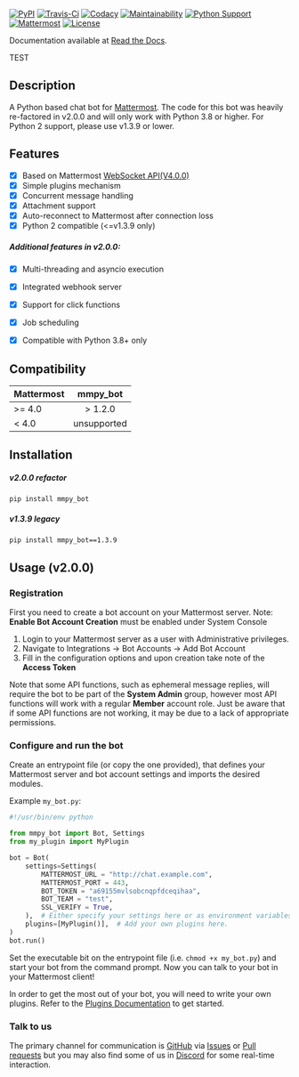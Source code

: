 [![PyPI](https://badge.fury.io/py/mmpy-bot.svg)](https://pypi.org/project/mmpy-bot/)
[![Travis-Ci](https://travis-ci.com/attzonko/mmpy_bot.svg?branch=master)](https://travis-ci.com/attzonko/mmpy_bot)
[![Codacy](https://api.codacy.com/project/badge/grade/b06f3af1d8a04c6faa9a76a4ae3cb483)](https://www.codacy.com/app/attzonko/mmpy_bot)
[![Maintainability](https://api.codeclimate.com/v1/badges/809c8d66aea982d9e3da/maintainability)](https://codeclimate.com/github/attzonko/mmpy_bot/maintainability)
[![Python Support](https://img.shields.io/pypi/pyversions/mmpy-bot.svg)](https://pypi.org/project/mmpy-bot/)
[![Mattermost](https://img.shields.io/badge/mattermost-4.0+-blue.svg)](http://www.mattermost.org)
[![License](https://img.shields.io/badge/license-MIT-green.svg)](https://pypi.org/project/mmpy-bot/)

Documentation available at [Read the Docs](http://mmpy_bot.readthedocs.org/).


TEST

## Description

A Python based chat bot for [Mattermost](http://www.mattermost.org). The code for
this bot was heavily re-factored in v2.0.0 and will only work with Python 3.8 or higher.
For Python 2 support, please use v1.3.9 or lower.

## Features

- [x] Based on Mattermost [WebSocket API(V4.0.0)](https://api.mattermost.com)
- [x] Simple plugins mechanism
- [x] Concurrent message handling
- [x] Attachment support
- [x] Auto-reconnect to Mattermost after connection loss
- [x] Python 2 compatible (<=v1.3.9 only)

##### Additional features in v2.0.0:
- [x] Multi-threading and asyncio execution
- [x] Integrated webhook server
- [x] Support for click functions
- [x] Job scheduling
- [x] Compatible with Python 3.8+ only


## Compatibility

|    Mattermost    |  mmpy_bot   |
|------------------|:-----------:|
|     >= 4.0       |  > 1.2.0    |
|     <  4.0       | unsupported |


## Installation

##### v2.0.0 refactor
```
pip install mmpy_bot
```

##### v1.3.9 legacy
```
pip install mmpy_bot==1.3.9
```

## Usage (v2.0.0)

### Registration

First you need to create a bot account on your Mattermost server.
Note: **Enable Bot Account Creation** must be enabled under System Console
1. Login to your Mattermost server as a user with Administrative privileges.
1. Navigate to Integrations -> Bot Accounts -> Add Bot Account
1. Fill in the configuration options and upon creation take note of the **Access Token**

Note that some API functions, such as ephemeral message replies, will require the bot to be part of the **System Admin** group,
however most API functions will work with a regular **Member** account role. Just be aware that if some API functions are not working, it
may be due to a lack of appropriate permissions.


### Configure and run the bot

Create an entrypoint file (or copy the one provided), that defines your Mattermost server and bot account settings and imports
the desired modules.

Example `my_bot.py`:

```python
#!/usr/bin/env python

from mmpy_bot import Bot, Settings
from my_plugin import MyPlugin

bot = Bot(
    settings=Settings(
        MATTERMOST_URL = "http://chat.example.com",
        MATTERMOST_PORT = 443,
        BOT_TOKEN = "a69155mvlsobcnqpfdceqihaa",
        BOT_TEAM = "test",
        SSL_VERIFY = True,
    ),  # Either specify your settings here or as environment variables.
    plugins=[MyPlugin()],  # Add your own plugins here.
)
bot.run()
```

Set the executable bit on the entrypoint file (i.e. `chmod +x my_bot.py`) and start your bot from the command prompt. Now you can talk to your bot in your Mattermost client!

In order to get the most out of your bot, you will need to write your own plugins. Refer to the [Plugins Documentation](https://mmpy-bot.readthedocs.io/en/latest/plugins.html) to get started.

### Talk to us

The primary channel for communication is [GitHub](https://github.com/attzonko/mmpy_bot)
via [Issues](https://github.com/attzonko/mmpy_bot/issues)
or [Pull requests](https://github.com/attzonko/mmpy_bot/pulls)
but you may also find some of us in [Discord](https://discord.gg/tWe5nVpNRB) for some real-time interaction.
